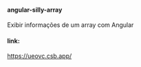 #### angular-silly-array
Exibir informações de um array com Angular

#### link:
https://ueovc.csb.app/
